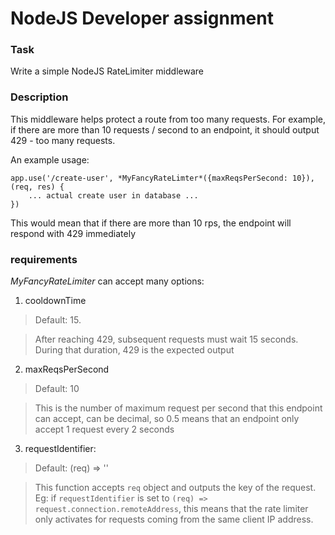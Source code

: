 # NodeJS Developer assignment

### Task
Write a simple NodeJS RateLimiter middleware

### Description
This middleware helps protect a route from too many requests.
For example, if there are more than 10 requests / second to an endpoint, it should output 429 - too many requests.

An example usage:

    app.use('/create-user', *MyFancyRateLimter*({maxReqsPerSecond: 10}), (req, res) {
        ... actual create user in database ...
    })

This would mean that if there are more than 10 rps, the endpoint will respond with 429 immediately

### requirements
*MyFancyRateLimiter* can accept many options:
1. cooldownTime

> Default: 15.

> After reaching 429, subsequent requests must wait 15 seconds. During that duration, 429 is the expected output

2. maxReqsPerSecond

> Default: 10

> This is the number of maximum request per second that this endpoint can accept, can be decimal, so 0.5 means that an endpoint only accept 1 request every 2 seconds

3. requestIdentifier:

> Default: (req) => ''

> This function accepts `req` object and outputs the key of the request. Eg: if `requestIdentifier` is set to `(req) => request.connection.remoteAddress`, this means that the rate limiter only activates for requests coming from the same client IP address.